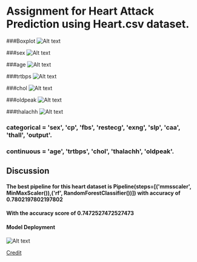# Assignment for Heart Attack Prediction using Heart.csv dataset.

###Boxplot
![Alt text](https://github.com/AMMARHAFIZ8/heart_assignment/blob/main/Figure%202022-06-21%20192108%20boxplot.png)

###sex
![Alt text](https://github.com/AMMARHAFIZ8/heart_assignment/blob/main/Figure%202022-06-21%20192035%20sex.png)

###age
![Alt text](https://github.com/AMMARHAFIZ8/heart_assignment/blob/main/Figure%202022-06-21%20192256%20age.png)

###trtbps
![Alt text](https://github.com/AMMARHAFIZ8/heart_assignment/blob/main/Figure%202022-06-21%20192229%20trtbps.png)

###chol
![Alt text](https://github.com/AMMARHAFIZ8/heart_assignment/blob/main/Figure%202022-06-21%20192210%20chol.png)

###oldpeak
![Alt text](https://github.com/AMMARHAFIZ8/heart_assignment/blob/main/Figure%202022-06-21%20192130%20oldpeak.png)

###thalachh
![Alt text](https://github.com/AMMARHAFIZ8/heart_assignment/blob/main/Figure%202022-06-21%20192148%20thalachh.png)


### categorical = 'sex', 'cp', 'fbs', 'restecg', 'exng', 'slp', 'caa', 'thall', 'output'.
### continuous = 'age', 'trtbps', 'chol', 'thalachh', 'oldpeak'.

## Discussion

#### The best pipeline for this heart dataset is Pipeline(steps=[('mmsscaler', MinMaxScaler()),('rf', RandomForestClassifier())]) with accuracy of 0.7802197802197802
#### With the accuracy score of 0.7472527472527473


#### Model Deployment 
![Alt text](https://github.com/AMMARHAFIZ8/heart_assignment/blob/main/Deploy%20App%20for%20Heart%20Attack%20(Browser).PNG)




[Credit  ](http://archive.ics.uci.edu/ml/datasets/Heart+Disease)
